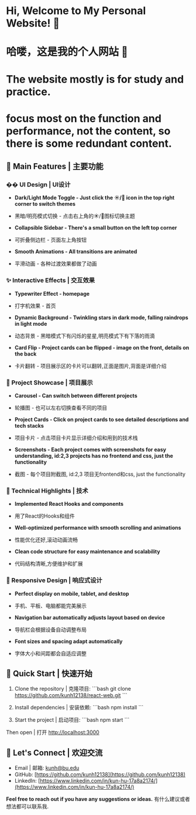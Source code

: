 # Hi, Welcome to My Personal Website! 👋
# 哈喽，这是我的个人网站 👋
# The website mostly is for study and practice. 
# focus most on the function and performance, not the content, so there is some redundant content.
## 🌟 Main Features | 主要功能

### �� UI Design | UI设计
- **Dark/Light Mode Toggle - Just click the ☀️/🌙 icon in the top right corner to switch themes**
- 黑暗/明亮模式切换 - 点击右上角的☀️/🌙图标切换主题

- **Collapsible Sidebar - There's a small button on the left top corner**
- 可折叠侧边栏 - 页面左上角按钮

- **Smooth Animations - All transitions are animated**
- 平滑动画 - 各种过渡效果都做了动画

### ✨ Interactive Effects | 交互效果
- **Typewriter Effect - homepage**
- 打字机效果 - 首页

- **Dynamic Background - Twinkling stars in dark mode, falling raindrops in light mode**
- 动态背景 - 黑暗模式下有闪烁的星星,明亮模式下有下落的雨滴

- **Card Flip - Project cards can be flipped - image on the front, details on the back**
- 卡片翻转 - 项目展示区的卡片可以翻转,正面是图片,背面是详细介绍

### 🎯 Project Showcase | 项目展示
- **Carousel - Can switch between different projects**
- 轮播图 - 也可以左右切换查看不同的项目

- **Project Cards - Click on project cards to see detailed descriptions and tech stacks**
- 项目卡片 - 点击项目卡片显示详细介绍和用到的技术栈

- **Screenshots - Each project comes with screenshots for easy understanding, id:2,3 projects has no frontend and css, just the functionality**
- 截图 - 每个项目附截图, id:2,3 项目无frontend和css, just the functionality

### 🔧 Technical Highlights | 技术
- **Implemented React Hooks and components**
- 用了React的Hooks和组件

- **Well-optimized performance with smooth scrolling and animations**
- 性能优化还好,滚动动画流畅

- **Clean code structure for easy maintenance and scalability**
- 代码结构清晰,方便维护和扩展

### 📱 Responsive Design | 响应式设计
- **Perfect display on mobile, tablet, and desktop**
- 手机、平板、电脑都能完美展示

- **Navigation bar automatically adjusts layout based on device**
- 导航栏会根据设备自动调整布局

- **Font sizes and spacing adapt automatically**
- 字体大小和间距都会自适应调整

## 🚀 Quick Start | 快速开始

1. Clone the repository | 克隆项目:
\`\`\`bash
git clone https://github.com/kunh12138/react-web.git
\`\`\`

2. Install dependencies | 安装依赖:
\`\`\`bash
npm install
\`\`\`

3. Start the project | 启动项目:
\`\`\`bash
npm start
\`\`\`

Then open | 打开 [http://localhost:3000](http://localhost:3000)

## 🤝 Let's Connect | 欢迎交流

- Email | 邮箱: kunh@bu.edu
- GitHub: [https://github.com/kunh12138](https://github.com/kunh12138)
- LinkedIn: [https://www.linkedin.com/in/kun-hu-17a8a2174/](https://www.linkedin.com/in/kun-hu-17a8a2174/)

**Feel free to reach out if you have any suggestions or ideas.**
有什么建议或者想法都可以联系我.
